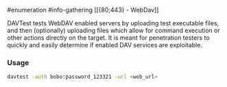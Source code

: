 #enumeration #info-gathering 
[[{80;443} - WebDav]]

DAVTest tests WebDAV enabled servers by uploading test executable files, and then (optionally) uploading files which allow for command execution or other actions directly on the target. It is meant for penetration testers to quickly and easily determine if enabled DAV services are exploitable.

### Usage
```bash
davtest -auth bobo:password_123321 -url <web_url>
```